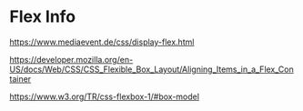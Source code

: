 # Flex Info

https://www.mediaevent.de/css/display-flex.html

https://developer.mozilla.org/en-US/docs/Web/CSS/CSS_Flexible_Box_Layout/Aligning_Items_in_a_Flex_Container

https://www.w3.org/TR/css-flexbox-1/#box-model
